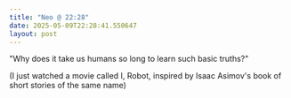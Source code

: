 ```yaml
---
title: "Neo @ 22:28"
date: 2025-05-09T22:28:41.550647
layout: post
---
```


"Why does it take us humans so long to learn such basic truths?"

(I just watched a movie called I, Robot, inspired by Isaac Asimov's book of short stories of the same name)